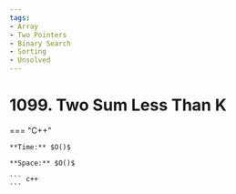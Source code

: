 ```yaml
---
tags:
- Array
- Two Pointers
- Binary Search
- Sorting
- Unsolved
---
```



# 1099. Two Sum Less Than K

=== "C++"

    **Time:** $O()$

    **Space:** $O()$

    ``` c++
    ```